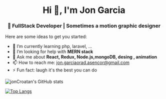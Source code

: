 <h1 align="center">Hi 👋, I'm Jon Garcia</h1>
<h3 align="center">👾 FullStack Developer | Sometimes a motion graphic designer</h3>



Here are some ideas to get you started:


- 🌱 I’m currently learning  php, laravel, ...
- 🤔 I’m looking for help with **MERN stack**
- 💬 Ask me about **React, Redux, Node.js,mongoDB, desing , animation**
- 📫 How to reach me: jon.garciaorad.asencor@gmail.com
- ⚡ Fun fact: laugh it's the best you can do




![jonCroatan's GitHub stats](https://github-readme-stats.vercel.app/apiusername=jonCroatanUto&show_icons=true&theme=merko&bg_color=30,e96443,904e95&title_color=fff&text_color=fff)



[![Top Langs](https://github-readme-stats.vercel.app/api/top-langs/?username=jonCroatanUto&langs_count=6)](https://github.com/jonCroatanUto/github-readme-stats)




